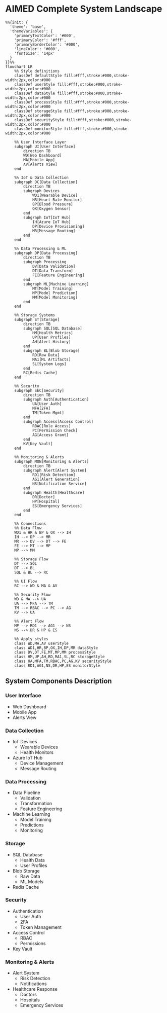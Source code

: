 # AIMED Complete System Landscape

```mermaid
%%{init: {
  'theme': 'base',
  'themeVariables': {
    'primaryTextColor': '#000',
    'primaryColor': '#fff',
    'primaryBorderColor': '#000',
    'lineColor': '#000',
    'fontSize': '14px'
  }
}}%%
flowchart LR
    %% Style definitions
    classDef defaultStyle fill:#fff,stroke:#000,stroke-width:2px,color:#000
    classDef userStyle fill:#fff,stroke:#000,stroke-width:2px,color:#000
    classDef dataStyle fill:#fff,stroke:#000,stroke-width:2px,color:#000
    classDef processStyle fill:#fff,stroke:#000,stroke-width:2px,color:#000
    classDef storageStyle fill:#fff,stroke:#000,stroke-width:2px,color:#000
    classDef securityStyle fill:#fff,stroke:#000,stroke-width:2px,color:#000
    classDef monitorStyle fill:#fff,stroke:#000,stroke-width:2px,color:#000

    %% User Interface Layer
    subgraph UI[User Interface]
        direction TB
        WD[Web Dashboard]
        MA[Mobile App]
        AV[Alerts View]
    end

    %% IoT & Data Collection
    subgraph DC[Data Collection]
        direction TB
        subgraph Devices
            WD1[Wearable Device]
            HR[Heart Rate Monitor]
            BP[Blood Pressure]
            OX[Oxygen Sensor]
        end
        subgraph IoT[IoT Hub]
            IH[Azure IoT Hub]
            DP[Device Provisioning]
            MR[Message Routing]
        end
    end

    %% Data Processing & ML
    subgraph DP[Data Processing]
        direction TB
        subgraph Processing
            DV[Data Validation]
            DT[Data Transform]
            FE[Feature Engineering]
        end
        subgraph ML[Machine Learning]
            MT[Model Training]
            MP[Model Prediction]
            MM[Model Monitoring]
        end
    end

    %% Storage Systems
    subgraph ST[Storage]
        direction TB
        subgraph SQL[SQL Database]
            HM[Health Metrics]
            UP[User Profiles]
            AH[Alert History]
        end
        subgraph BL[Blob Storage]
            RD[Raw Data]
            MA1[ML Artifacts]
            SL[System Logs]
        end
        RC[Redis Cache]
    end

    %% Security
    subgraph SEC[Security]
        direction TB
        subgraph Auth[Authentication]
            UA[User Auth]
            MFA[2FA]
            TM[Token Mgmt]
        end
        subgraph Access[Access Control]
            RBAC[Role Access]
            PC[Permission Check]
            AG[Access Grant]
        end
        KV[Key Vault]
    end

    %% Monitoring & Alerts
    subgraph MON[Monitoring & Alerts]
        direction TB
        subgraph Alert[Alert System]
            RD1[Risk Detection]
            AG1[Alert Generation]
            NS[Notification Service]
        end
        subgraph Health[Healthcare]
            DR[Doctor]
            HP[Hospital]
            ES[Emergency Services]
        end
    end

    %% Connections
    %% Data Flow
    WD1 & HR & BP & OX --> IH
    IH --> DP --> MR
    MR --> DV --> DT --> FE
    FE --> MT --> MP
    MP --> MM
    
    %% Storage Flow
    DT --> SQL
    DT --> BL
    SQL & BL --> RC
    
    %% UI Flow
    RC --> WD & MA & AV
    
    %% Security Flow
    WD & MA --> UA
    UA --> MFA --> TM
    TM --> RBAC --> PC --> AG
    KV --> UA
    
    %% Alert Flow
    MP --> RD1 --> AG1 --> NS
    NS --> DR & HP & ES
    
    %% Apply styles
    class WD,MA,AV userStyle
    class WD1,HR,BP,OX,IH,DP,MR dataStyle
    class DV,DT,FE,MT,MP,MM processStyle
    class HM,UP,AH,RD,MA1,SL,RC storageStyle
    class UA,MFA,TM,RBAC,PC,AG,KV securityStyle
    class RD1,AG1,NS,DR,HP,ES monitorStyle
```

## System Components Description

### User Interface
- Web Dashboard
- Mobile App
- Alerts View

### Data Collection
- IoT Devices
  - Wearable Devices
  - Health Monitors
- Azure IoT Hub
  - Device Management
  - Message Routing

### Data Processing
- Data Pipeline
  - Validation
  - Transformation
  - Feature Engineering
- Machine Learning
  - Model Training
  - Predictions
  - Monitoring

### Storage
- SQL Database
  - Health Data
  - User Profiles
- Blob Storage
  - Raw Data
  - ML Models
- Redis Cache

### Security
- Authentication
  - User Auth
  - 2FA
  - Token Management
- Access Control
  - RBAC
  - Permissions
- Key Vault

### Monitoring & Alerts
- Alert System
  - Risk Detection
  - Notifications
- Healthcare Response
  - Doctors
  - Hospitals
  - Emergency Services
